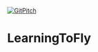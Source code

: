 [![GitPitch](https://gitpitch.com/assets/badge.svg)](https://gitpitch.com/galleon/LearningToFly/master)

# LearningToFly
